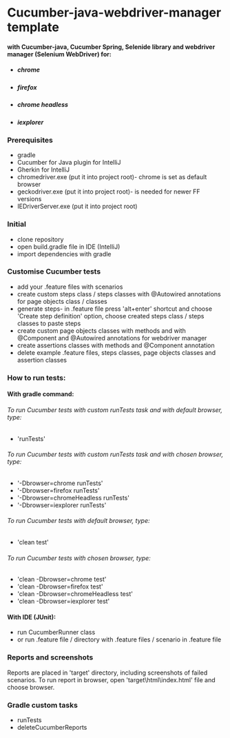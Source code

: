 # Cucumber-java-webdriver-manager template
#### with Cucumber-java, Cucumber Spring, Selenide library and webdriver manager (Selenium WebDriver) for:
* ##### chrome
* ##### firefox
* ##### chrome headless
* ##### iexplorer

### Prerequisites
* gradle
* Cucumber for Java plugin for IntelliJ
* Gherkin for IntelliJ
* chromedriver.exe (put it into project root)- chrome is set as default browser
* geckodriver.exe (put it into project root)- is needed for newer FF versions
* IEDriverServer.exe (put it into project root)

### Initial
* clone repository
* open build.gradle file in IDE (IntelliJ)
* import dependencies with gradle

### Customise Cucumber tests
* add your .feature files with scenarios
* create custom steps class / steps classes with @Autowired annotations for page objects class / classes
* generate steps- in .feature file press 'alt+enter' shortcut and choose 'Create step definition' option, choose created steps class / steps classes to paste steps
* create custom page objects classes with methods and with @Component and @Autowired annotations for webdriver manager
* create assertions classes with methods and @Component annotation
* delete example .feature files, steps classes, page objects classes and assertion classes

### How to run tests:
#### With gradle command:

###### To run Cucumber tests with custom runTests task and with default browser, type:
 * 'runTests'

###### To run Cucumber tests with custom runTests task and with chosen browser, type:
 * '-Dbrowser=chrome runTests'
 * '-Dbrowser=firefox runTests'
 * '-Dbrowser=chromeHeadless runTests'
 * '-Dbrowser=iexplorer runTests'

###### To run Cucumber tests with default browser, type:
* 'clean test'

###### To run Cucumber tests with chosen browser, type:
* 'clean -Dbrowser=chrome test'
* 'clean -Dbrowser=firefox test'
* 'clean -Dbrowser=chromeHeadless test'
* 'clean -Dbrowser=iexplorer test'

#### With IDE (JUnit):
* run CucumberRunner class
* or run .feature file / directory with .feature files / scenario in .feature file

### Reports and screenshots
Reports are placed in 'target' directory, including screenshots of failed scenarios.
To run report in browser, open 'target\html\index.html' file and choose browser.

### Gradle custom tasks
* runTests
* deleteCucumberReports

